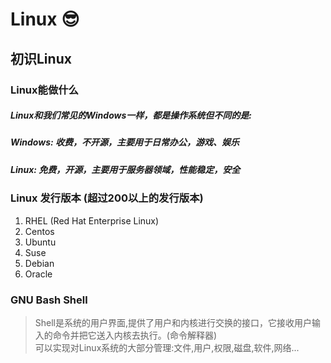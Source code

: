 # Linux 😎
## 初识Linux
### Linux能做什么
<h5> Linux和我们常见的Windows一样，都是操作系统但不同的是:    </h5>
<h5> Windows: 收费，不开源，主要用于日常办公，游戏、娱乐  </h5>
<h5> Linux: 免费，开源，主要用于服务器领域，性能稳定，安全  </h5>

### Linux 发行版本 (超过200以上的发行版本)
1. RHEL (Red Hat Enterprise Linux)  
2. Centos  
3. Ubuntu
4. Suse
5. Debian
6. Oracle
### GNU Bash Shell
> Shell是系统的用户界面,提供了用户和内核进行交换的接口，它接收用户输入的命令并把它送入内核去执行。(命令解释器)  
> 可以实现对Linux系统的大部分管理:文件,用户,权限,磁盘,软件,网络...









